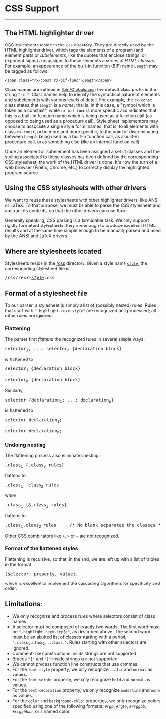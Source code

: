 CSS Support
===========

--------------

The HTML highlighter driver
---------------------------

CSS stylesheets reside in the `css` directory.
They are directly used by the HTML highlighter driver,
which tags the elements of a program (and
element parts or _subelements_, like the quotes that enclose strings,
or exponent signs) and assigns to these elements a series of _HTML classes_.
For example, an appearance of the built-in function (BIF)
name `Length` may be tagged as follows:

~~~
<span class="rx-const rx-bif-func">Length</span>
~~~

Class names are defined in [/bin/Globals.css](../../../bin/Globals.cls?view=highlight);
the default class prefix is the string `"rx-"`. Class names help
to identify the syntactical nature of elements and subelements with
various levels of detail. For example, the `rx-const` class states
that `Length` is a _name_, that is, in this case, a "symbol which is taken as a constant",
while `rx-bif-func` is more specific and indicates that this is
a built-in function name which is being used as a function
call (as opposed to being used as a procedure call). Style sheet implementors
may choose to associate a single style for all names, that is, to
all elements with class `rx-const`, or
be more and more specific, to the point of discriminating between
`Length` being used as a built-in function call, as a built-in procedure
call, or as something else (like an
internal function call).

Once an element or subelement has been assigned a set of classes
and the styling associated to these classes has been defined by the
corresponding CSS stylesheet, the work of the HTML driver is done.
It's now the turn of a web browser (Firefix, Chrome, etc.) to
correctly display the highlighted program source.

Using the CSS stylesheets with other drivers
--------------------------------------------

We want to reuse these stylesheets with other highlighter drivers, like ANSI or LaTeX.
To that purpose, we must be able to parse the CSS stylesheet and abstract
its contents, so that the other drivers can use them.

Generally speaking, CSS parsing is a formidable task. We only support
rigidly formatted stylesheets: they are enough to produce excellent
HTML results and at the same time simple enough to be manually parsed
and used by the ANSI and LaTeX drivers.

Where are stylesheets located
-----------------------------

Stylesheets reside in the [/css](../../../css) directory. Given a style name <code><em><u>style</u></em></code>,
the corresponding stylesheet file is

<pre>
/css/rexx-<em><u>style</u></em>.css
</pre>

Format of a stylesheet file
---------------------------

To our parser, a stylesheet is simply a list of (possibly nested) rules.
Rules that start with <code>".highlight-rexx-<em>style</em>"</code> are recognized and
processed; all other rules are ignored.

### Flattening

The parser first _flattens_ the recognized rules in several simple ways:

<pre>
selector<sub>1</sub>, ..., selector<sub>n</sub> {declaration block}
</pre>

is flattened to

<pre>
selector<sub>1</sub> {declaration block}
...
selector<sub>n</sub> {declaration block}
</pre>

Similarly,

<pre>
selector {declaration<sub>1</sub>; ...; declaration<sub>n</sub>}
</pre>
is flattened to

<pre>
selector declaration<sub>1</sub>;
...
selector declaration<sub>n</sub>;
</pre>

### Undoing nesting

The flattening process also eliminates nesting:

<pre>
.class<sub>1</sub> {.class<sub>2</sub> rules}
</pre>

flattens to

<pre>
.class<sub>1</sub> .class<sub>2</sub> rules
</pre>

while

<pre>
.class<sub>1</sub> {&.class<sub>2</sub> rules}
</pre>

flattens to

<pre>
.class<sub>1</sub>.class<sub>2</sub> rules     /* No blank separates the classes */
</pre>

Other CSS combinators like `+`, `>` or `~` are not recognized.

### Format of the flattened styles

Flattening is recursive, so that, in the end, we are left up with a
list of triples in the format

<pre>
&langle;selector, property, value&rangle;,
</pre>

which is excellent to implement the cascading algorithms
for specificity and order.

Limitations:
------------

+ We only recognize and process rules where selectors consist
  of class names.
+ A selector must be composed of exactly two words. The first word must be
  <code>".highlight-rexx-<em>style</em>"</code>, as described above. The second word must be
  an abutted list of classes starting with a period,
  <code>".class<sub>1</sub>.class<sub>2</sub>...class<sub>n</sub>"</code>. Rules starting with other selectors
  are ignored.
+ Comment-like constructions inside strings are not supported
+ Braces `"{"` and `"}"` inside strings are not supported
+ We cannot process function line constructs that use commas.
+ For the `font-style` property, we only recognize `italic` and `normal` as values.
+ For the `font-weight` property, we only recognize `bold` and `normal` as values.
+ For the `text-decoration` property, we only recognize `underline` and `none` as values.
+ For the `color` and `background-color` properties,
  we only recognize colors specified using one of the following formats:
  <code>#<em>rgb</em></code>, <code>#<em>rgba</em></code>,
  <code>#<em>rrggbb</em></code>, <code>#<em>rrggbbaa</em></code>, or a named color.

